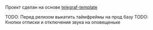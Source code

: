 Проект сделан на основе [telegraf-template](https://github.com/backmeupplz/telegraf-template)

TODO: Перед релизом выкатить таймфреймы на прод базу
TODO: Кнопки отписки и отключения звука на оповещеньке